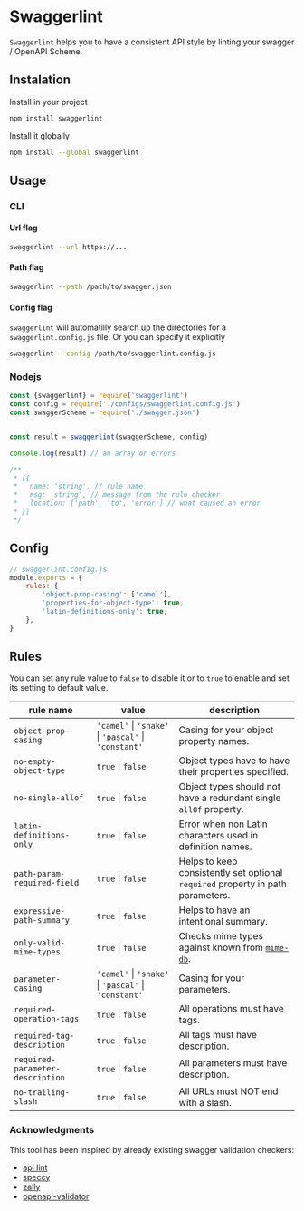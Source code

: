 # Swaggerlint

`Swaggerlint` helps you to have a consistent API style by linting your swagger / OpenAPI Scheme.

## Instalation

Install in your project

```sh
npm install swaggerlint
```

Install it globally
```sh
npm install --global swaggerlint
```

## Usage

### CLI

#### Url flag

```sh
swaggerlint --url https://...
```

#### Path flag

```sh
swaggerlint --path /path/to/swagger.json
```

#### Config flag

`swaggerlint` will automatilly search up the directories for a `swaggerlint.config.js` file. Or you can specify it explicitly

```sh
swaggerlint --config /path/to/swaggerlint.config.js
```

### Nodejs

```js
const {swaggerlint} = require('swaggerlint')
const config = require('./configs/swaggerlint.config.js')
const swaggerScheme = require('./swagger.json')


const result = swaggerlint(swaggerScheme, config)

console.log(result) // an array or errors

/**
 * [{
 *   name: 'string', // rule name
 *   msg: 'string', // message from the rule checker
 *   location: ['path', 'to', 'error'] // what caused an error
 * }]
 */

```

## Config

```js
// swaggerlint.config.js
module.exports = {
    rules: {
        'object-prop-casing': ['camel'],
        'properties-for-object-type': true,
        'latin-definitions-only': true,
    },
}
```

## Rules

You can set any rule value to `false` to disable it or to `true` to enable and set its setting to default value.

| rule name | value | description |
|------------------------|------------------|------------------|
| `object-prop-casing`   | `'camel'` \| `'snake'` \| `'pascal'` \| `'constant'` | Casing for your object property names. |
| `no-empty-object-type` | `true` \| `false` | Object types have to have their properties specified. |
| `no-single-allof` | `true` \| `false` | Object types should not have a redundant single `allOf` property. |
| `latin-definitions-only` | `true` \| `false` | Error when non Latin characters used in definition names. |
| `path-param-required-field` | `true` \| `false` | Helps to keep consistently set optional `required` property in path parameters. |
| `expressive-path-summary` | `true` \| `false` | Helps to have an intentional summary. |
| `only-valid-mime-types` | `true` \| `false` | Checks mime types against known from [`mime-db`](https://npm.im/mime-db). |
| `parameter-casing` | `'camel'` \| `'snake'` \| `'pascal'` \| `'constant'` | Casing for your parameters. |
| `required-operation-tags` | `true` \| `false` | All operations must have tags. |
| `required-tag-description` | `true` \| `false` | All tags must have description. |
| `required-parameter-description` | `true` \| `false` | All parameters must have description. |
| `no-trailing-slash` | `true` \| `false` | All URLs must NOT end with a slash. |

### Acknowledgments

This tool has been inspired by already existing swagger validation checkers:

- [api lint](https://github.com/danielgtaylor/apilint)
- [speccy](https://github.com/wework/speccy)
- [zally](https://github.com/zalando/zally)
- [openapi-validator](https://github.com/IBM/openapi-validator)
